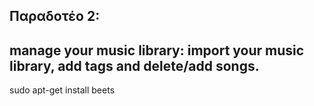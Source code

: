 ## Παραδοτέο 2:
## manage your music library: import your music library, add tags and delete/add songs.

sudo apt-get install beets

